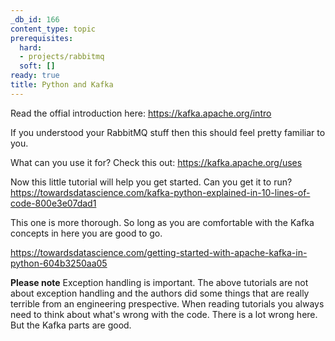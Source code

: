 ```yaml
---
_db_id: 166
content_type: topic
prerequisites:
  hard:
  - projects/rabbitmq
  soft: []
ready: true
title: Python and Kafka
---
```


Read the offial introduction here: https://kafka.apache.org/intro

If you understood your RabbitMQ stuff then this should feel pretty familiar to you.

What can you use it for? Check this out: https://kafka.apache.org/uses

Now this little tutorial will help you get started. Can you get it to run?
https://towardsdatascience.com/kafka-python-explained-in-10-lines-of-code-800e3e07dad1

This one is more thorough. So long as you are comfortable with the Kafka concepts in here you are good to go.

https://towardsdatascience.com/getting-started-with-apache-kafka-in-python-604b3250aa05

**Please note** Exception handling is important. The above tutorials are not about exception handling and the authors did some things that are really terrible from an engineering prespective. When reading tutorials you always need to think about what's wrong with the code. There is a lot wrong here. But the Kafka parts are good.
